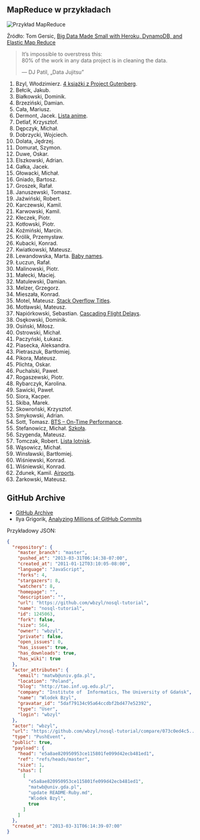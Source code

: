 ## MapReduce w przykładach

![Przykład MapReduce](images/map-reduce.png)

Źródło: Tom Gersic,
[Big Data Made Small with Heroku, DynamoDB, and Elastic Map Reduce](http://www.modelmetrics.com/tomgersic/big-data-made-small-with-heroku-dynamodb-and-elastic-map-reduce/)

> It’s impossible to overstress this:<br>
> 80% of the work in any data project is in cleaning the data.
>
> — DJ Patil, „Data Jujitsu”

1. Bzyl, Włodzimierz. [4 książki z Project Gutenberg](/docs/wbzyl.md).
1. Bełcik, Jakub.
1. Białkowski, Dominik.
1. Brzeziński, Damian.
1. Cała, Mariusz.
1. Dermont, Jacek. [Lista anime](/docs/jdermont.md).
1. Detlaf, Krzysztof.
1. Dępczyk, Michał.
1. Dobrzycki, Wojciech.
1. Dolata, Jędrzej.
1. Domurat, Szymon.
1. Duwe, Oskar.
1. Elszkowski, Adrian.
1. Gałka, Jacek.
1. Głowacki, Michał.
1. Gniado, Bartosz.
1. Groszek, Rafał.
1. Januszewski, Tomasz.
1. Jaźwiński, Robert.
1. Karczewski, Kamil.
1. Karwowski, Kamil.
1. Kłeczek, Piotr.
1. Kotłowski, Piotr.
1. Koźmiński, Marcin.
1. Królik, Przemysław.
1. Kubacki, Konrad.
1. Kwiatkowski, Mateusz.
1. Lewandowska, Marta. [Baby names](/docs/mlewandowska.md).
1. Łuczun, Rafał.
1. Malinowski, Piotr.
1. Małecki, Maciej.
1. Matulewski, Damian.
1. Melzer, Grzegorz.
1. Mieszała, Konrad.
1. Motel, Mateusz. [Stack Overflow Titles](/docs/mmotel.md).
1. Motławski, Mateusz.
1. Napiórkowski, Sebastian. [Cascading Flight Delays](/docs/sebnapi/README.md).
1. Osękowski, Dominik.
1. Osiński, Miłosz.
1. Ostrowski, Michał.
1. Paczyński, Łukasz.
1. Piasecka, Aleksandra.
1. Pietraszuk, Bartłomiej.
1. Pikora, Mateusz.
1. Plichta, Oskar.
1. Puchalski, Paweł.
1. Rogaszewski, Piotr.
1. Rybarczyk, Karolina.
1. Sawicki, Paweł.
1. Siora, Kacper.
1. Skiba, Marek.
1. Skowroński, Krzysztof.
1. Smykowski, Adrian.
1. Sott, Tomasz. [BTS – On-Time Performance](/docs/tsott.md).
1. Stefanowicz, Michał. [Szkoła](/docs/mstefanowicz.md).
1. Szygenda, Mateusz.
1. Tomczak, Robert. [Lista lotnisk](/docs/rtomczak/rtomczak.md).
1. Wąsowicz, Michał.
1. Winsławski, Bartłomiej.
1. Wiśniewski, Konrad.
1. Wiśniewski, Konrad.
1. Zdunek, Kamil. [Airports](/docs/kzdunek.md).
1. Żarkowski, Mateusz.


## GitHub Archive

* [GitHub Archive](http://www.githubarchive.org/)
* Ilya Grigorik,
  [Analyzing Millions of GitHub Commits](http://www.google.pl/url?sa=t&rct=j&q=&esrc=s&source=web&cd=2&cad=rja&ved=0CDgQFjAB&url=http%3A%2F%2Fwww.igvita.com%2Fslides%2F2012%2Fbigquery-github-strata.pdf&ei=8eRrUZqYBMzUPLyTgKgM&usg=AFQjCNEv9Hx24NBpY-8dUo3GTsIbmw2FSg&sig2=RP1s7lwR510QmA7r5NVRQQ&bvm=bv.45175338,d.ZWU)


Przykładowy JSON:

```json
{
  "repository": {
    "master_branch": "master",
    "pushed_at": "2013-03-31T06:14:38-07:00",
    "created_at": "2011-01-12T03:10:05-08:00",
    "language": "JavaScript",
    "forks": 4,
    "stargazers": 8,
    "watchers": 8,
    "homepage": "",
    "description": "",
    "url": "https://github.com/wbzyl/nosql-tutorial",
    "name": "nosql-tutorial",
    "id": 1245063,
    "fork": false,
    "size": 564,
    "owner": "wbzyl",
    "private": false,
    "open_issues": 0,
    "has_issues": true,
    "has_downloads": true,
    "has_wiki": true
  },
  "actor_attributes": {
    "email": "matwb@univ.gda.pl",
    "location": "Poland",
    "blog": "http://tao.inf.ug.edu.pl/",
    "company": "Institute of  Informatics, The University of Gdańsk",
    "name": "Wlodek Bzyl",
    "gravatar_id": "5daf79134c95a64ccdbf2bd477e52392",
    "type": "User",
    "login": "wbzyl"
  },
  "actor": "wbzyl",
  "url": "https://github.com/wbzyl/nosql-tutorial/compare/073c0ed4c5...e5a8ae8209",
  "type": "PushEvent",
  "public": true,
  "payload": {
    "head": "e5a8ae820950953ce115801fe099d42ecb481ed1",
    "ref": "refs/heads/master",
    "size": 1,
    "shas": [
      [
        "e5a8ae820950953ce115801fe099d42ecb481ed1",
        "matwb@univ.gda.pl",
        "update README-Ruby.md",
        "Wlodek Bzyl",
        true
      ]
    ]
  },
  "created_at": "2013-03-31T06:14:39-07:00"
}
```
